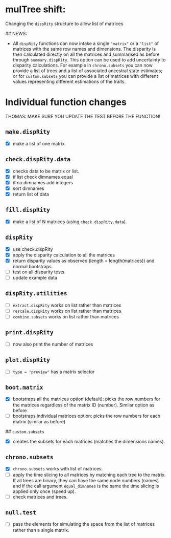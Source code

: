 # mulTree shift:

Changing the `dispRity` structure to allow list of matrices

## NEWS:

* All `dispRity` functions can now intake a single `"matrix"` or a `"list"` of matrices with the same row names and dimensions. The disparity is then calculated directly on all the matrices and summarised as before through `summary.dispRity`. This option can be used to add uncertainty to disparity calculations. For example in `chrono.subsets` you can now provide a list of trees and a list of associated ancestral state estimates; or for `custom.subsets` you can provide a list of matrices with different values representing different estimations of the traits.

# Individual function changes

THOMAS: MAKE SURE YOU UPDATE THE TEST BEFORE THE FUNCTION!

## `make.dispRity`

 - [x] make a list of one matrix.

## `check.dispRity.data`

 - [x] checks data to be matrix or list.
 - [x] if list check dimnames equal
 - [x] if no.dimnames add integers
 - [x] sort dimnames
 - [x] return list of data

## `fill.dispRity`

 - [x] make a list of N matrices (using `check.dispRity.data`). 

## `dispRity`

 - [x] use check.dispRity
 - [x] apply the disparity calculation to all the matrices
 - [x] return disparity values as observed (length = length(matrices)) and normal bootstraps
 - [ ] test on all disparity tests
 - [ ] update example data

## `dispRity.utilities`

 - [ ] `extract.dispRity` works on list rather than matrices
 - [ ] `rescale.dispRity` works on list rather than matrices
 - [ ] `combine.subsets`  works on list rather than matrices

## `print.dispRity`

 - [ ] now also print the number of matrices

## `plot.dispRity` 

 - [ ] `type = "preview"` has a matrix selector

## `boot.matrix`

 - [x] bootstraps all the matrices option (default): picks the row numbers for the matrices regardless of the matrix ID (number). Similar option as before
 - [ ] bootstraps individual matrices option: picks the row numbers for each matrix (similar as before)

## `custom.subsets`

 - [x] creates the subsets for each matrices (matches the dimensions names).

## `chrono.subsets`

 - [x] `chrono.subsets` works with list of matrices.
 - [ ] apply the time slicing to all matrices by matching each tree to the matrix. If all trees are binary, they can have the same node numbers (names) and if the call argument `equal_dimnames` is the same the time slicing is applied only once (speed up).
 - [ ] check matrices and trees.

## `null.test`

 - [ ] pass the elements for simulating the space from the list of matrices rather than a single matrix.
